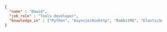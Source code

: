```json
{
  "name" : "Dawid",
  "job_role" : "Tools developer",
  "knowledge_in" : ["Python", "Asyncio/Aiohttp", "RabbitMQ", "ElasticSearch", "Docker", "APIs"],
}
```

<!--
**himalczyk/himalczyk** is a ✨ _special_ ✨ repository because its `README.md` (this file) appears on your GitHub profile.

Here are some ideas to get you started:

- 🔭 I’m currently working on ...
- 🌱 I’m currently learning ...
- 👯 I’m looking to collaborate on ...
- 🤔 I’m looking for help with ...
- 💬 Ask me about ...
- 📫 How to reach me: ...
- 😄 Pronouns: ...
- ⚡ Fun fact: ...
-->
